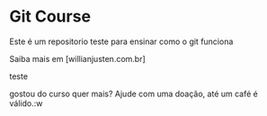 # Git Course

Este é um repositorio teste para ensinar como o git funciona

Saiba mais em [willianjusten.com.br]

teste

gostou do curso quer mais? Ajude com uma doação, até um café é válido.:w

